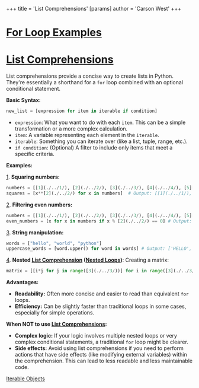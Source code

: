 +++
 title = 'List Comprehensions'
[params]
	author = 'Carson West'
+++
# [For Loop Examples](./../for-loop-examples/)
# [List Comprehensions](./../list-comprehensions/) 
List comprehensions provide a concise way to create lists in Python.  They're essentially a shorthand for a `for` loop combined with an optional conditional statement.

**Basic Syntax:**

```python
new_list = [expression for item in iterable if condition] 
```

* `expression`:  What you want to do with each `item`.  This can be a simple transformation or a more complex calculation.
* `item`: A variable representing each element in the `iterable`.
* `iterable`:  Something you can iterate over (like a list, tuple, range, etc.).
* `if condition`: (Optional) A filter to include only items that meet a specific criteria.


**Examples:**

[1](./../1/). **Squaring numbers:**

```python
numbers = [[1](./../1/), [2](./../2/), [3](./../3/), [4](./../4/), [5](./../5/)]
squares = [x**[2](./../2/) for x in numbers]  # Output: [[1](./../1/), [4](./../4/), 9, 16, 25]
```

[2](./../2/). **Filtering even numbers:**

```python
numbers = [[1](./../1/), [2](./../2/), [3](./../3/), [4](./../4/), [5](./../5/), [6](./../6/)]
even_numbers = [x for x in numbers if x % [2](./../2/) == 0] # Output: [[2](./../2/), [4](./../4/), [6](./../6/)]
```

[3](./../3/). **String manipulation:**

```python
words = ["hello", "world", "python"]
uppercase_words = [word.upper() for word in words] # Output: ['HELLO', 'WORLD', 'PYTHON']
```

[4](./../4/). **Nested [List Comprehension](./../list-comprehension/) ([Nested Loops](./../nested-loops/))**:  Creating a matrix:

```python
matrix = [[i*j for j in range([3](./../3/))] for i in range([3](./../3/))] # Output: [[0, 0, 0], [0, [1](./../1/), [2](./../2/)], [0, [2](./../2/), [4](./../4/)
```


**Advantages:**

* **Readability:** Often more concise and easier to read than equivalent `for` loops.
* **Efficiency:**  Can be slightly faster than traditional loops in some cases, especially for simple operations.


**When NOT to use [List Comprehensions](./../list-comprehensions/):**

* **Complex logic:** If your logic involves multiple nested loops or very complex conditional statements, a traditional `for` loop might be clearer.
* **Side effects:** Avoid using list comprehensions if you need to perform actions that have side effects (like modifying external variables) within the comprehension.  This can lead to less readable and less maintainable code.


[Iterable Objects](./../iterable-objects/)
